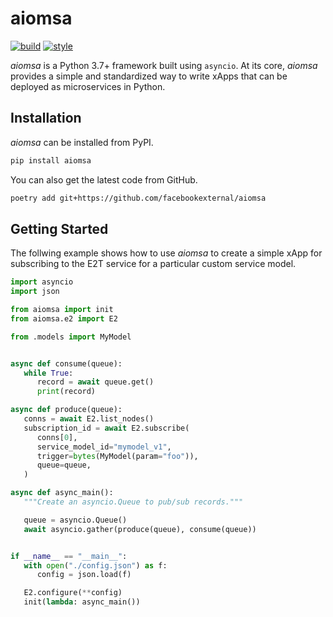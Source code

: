 # aiomsa
[![build](https://github.com/facebookexternal/aiomsa/workflows/build/badge.svg)](https://github.com/facebookexternal/aiomsa/actions?query=workflow%3Abuild)
[![style](https://img.shields.io/badge/code%20style-black-000000.svg)](https://github.com/psf/black)

*aiomsa* is a Python 3.7+ framework built using `asyncio`. At its core, *aiomsa*
provides a simple and standardized way to write xApps that can be deployed as
microservices in Python.

## Installation
*aiomsa* can be installed from PyPI.
```bash
pip install aiomsa
```

You can also get the latest code from GitHub.
```bash
poetry add git+https://github.com/facebookexternal/aiomsa
```

## Getting Started
The follwing example shows how to use *aiomsa* to create a simple xApp for subscribing
to the E2T service for a particular custom service model.

```python
import asyncio
import json

from aiomsa import init
from aiomsa.e2 import E2

from .models import MyModel


async def consume(queue):
   while True:
      record = await queue.get()
      print(record)

async def produce(queue):
   conns = await E2.list_nodes()
   subscription_id = await E2.subscribe(
      conns[0],
      service_model_id="mymodel_v1",
      trigger=bytes(MyModel(param="foo")),
      queue=queue,
   )

async def async_main():
   """Create an asyncio.Queue to pub/sub records."""

   queue = asyncio.Queue()
   await asyncio.gather(produce(queue), consume(queue))


if __name__ == "__main__":
   with open("./config.json") as f:
      config = json.load(f)

   E2.configure(**config)
   init(lambda: async_main())
```
